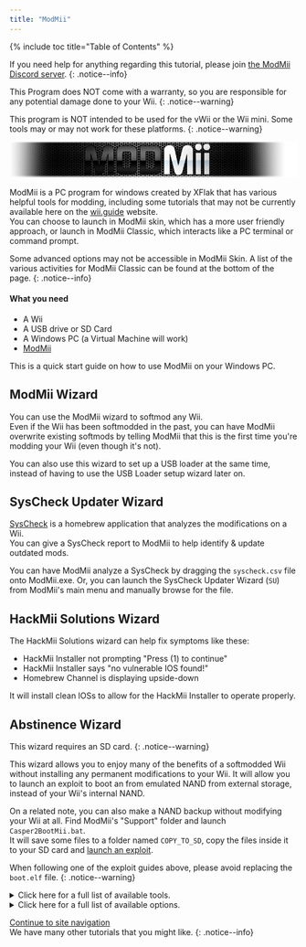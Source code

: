 ```yaml
---
title: "ModMii"
---
```


{% include toc title="Table of Contents" %}

If you need help for anything regarding this tutorial, please join [the ModMii Discord server](https://discord.gg/cMnBRACQwQ).
{: .notice--info}

This Program does NOT come with a warranty, so you are responsible for any potential damage done to your Wii.
{: .notice--warning}

This program is NOT intended to be used for the vWii or the Wii mini. Some tools may or may not work for these platforms.
{: .notice--warning}

![ModMii](/images/desktop-apps/Modmii/modmii.png)

ModMii is a PC program for windows created by XFlak that has various helpful tools for modding, including some tutorials that may not be currently available here on the [wii.guide](site-navigation) website. <br>
You can choose to launch in ModMii skin, which has a more user friendly approach, or launch in ModMii Classic, which interacts like a PC terminal or command prompt. 

Some advanced options may not be accessible in ModMii Skin. A list of the various activities for ModMii Classic can be found at the bottom of the page.
{: .notice--info}

#### What you need

* A Wii
* A USB drive or SD Card
* A Windows PC (a Virtual Machine will work)
* [ModMii](https://modmii.github.io/)

This is a quick start guide on how to use ModMii on your Windows PC.

## ModMii Wizard

You can use the ModMii wizard to softmod any Wii. <br>
Even if the Wii has been softmodded in the past, you can have ModMii overwrite existing softmods by telling ModMii that this is the first time you're modding your Wii (even though it's not).

You can also use this wizard to set up a USB loader at the same time, instead of having to use the USB Loader setup wizard later on.

## SysCheck Updater Wizard

[SysCheck](syscheck) is a homebrew application that analyzes the modifications on a Wii. <br>
You can give a SysCheck report to ModMii to help identify & update outdated mods.

You can have ModMii analyze a SysCheck by dragging the `syscheck.csv` file onto ModMii.exe. 
Or, you can launch the SysCheck Updater Wizard (`SU`) from ModMii's main menu and manually browse for the file.

## HackMii Solutions Wizard

The HackMii Solutions wizard can help fix symptoms like these:
  - HackMii Installer not prompting "Press (1) to continue"
  - HackMii Installer says "no vulnerable IOS found!"
  - Homebrew Channel is displaying upside-down

It will install clean IOSs to allow for the HackMii Installer to operate properly.

## Abstinence Wizard

This wizard requires an SD card.
{: .notice--warning}

This wizard allows you to enjoy many of the benefits of a softmodded Wii without installing any permanent modifications to your Wii.
It will allow you to launch an exploit to boot an from emulated NAND from external storage, instead of your Wii's internal NAND.

On a related note, you can also make a NAND backup without modifying your Wii at all. Find ModMii's "Support" folder and launch `Casper2BootMii.bat`. <br>
It will save some files to a folder named `COPY_TO_SD`, copy the files inside it to your SD card and [launch an exploit](get-started).

When following one of the exploit guides above, please avoid replacing the `boot.elf` file.
{: .notice--warning}


<details id="Modmii-Tools" class="notice--info" markdown="1">
<summary><a>Click here for a full list of available tools.</a></summary>

| Tool                                                                             | Description                                                                                                                                                                                                                                |
| -------------------------------------------------------------------------------- | ------------------------------------------------------------------------------------------------------------------------------------------------------------------------------------------------------------------------------------------ |
| W = ModMii Wizard <-- Start Here to Mod Your Wii!                                | This option can be used to mod your Wii for the first time or re-mod a Wii that has been previously modded.                                                                                                                                |
| SU = SysCheck Updater Wizard (update only your outdated softmods)                | This option is useful for people who have old modifications installed to their wii such as DarkCorp/Ciosspaghetti that can potetially cause problems for the latest homebrew custom firmware.                                              |
| U = USB-Loader Setup Wizard                                                      | This option will help you properly set up your USB loader to be able to load your disk backups from an SD or USB hard drive.                                                                                                                |
| H = HackMii Solutions Wizard (Upside-Down HBC\No Vulnerable IOS Fix)             | This option is useful for people who are having trouble getting the HackMii Installer to work, or if they just simply have an upside down homebrew channel, or if DarkCorp/Ciosspaghetti was installed and there was no homebrew channel.  |
| AW = Abstinence Wizard (Non-permanent Wii Hacks)                                 | This option is useful for people who dont want to make any permanent modifications to their Wii but still want to have some of the benefits that homebrew can offer.                                                                       |
| RC = Region Change Wizard                                                        | This option can be used to change the region of your Wii without bricking it (this is the best region changer tutorial available on the internet!).                                                                                        |
| S = SNEEK Installation, EmuNAND Builder\Modifier, Game Bulk Extractor            | This option will help you properly set up an EmuNAND (aka neek2o) onto your SD or USB. benefits for emunand include extra storage space for save games or channels. and the benefit of not making any permanent modifications to your Wii.  |
| F = open a File or Folder with ModMii for many more functions!                   | This option is an advanced tool especially helpful for developers.                                                                                                                                                                         |
| 1 = Download Page 1 (System Menus, IOSs, MIOSs, Channels, etc.)                  | This option opens the first download page that includes most of the key parts for the system menu (downloaded from NUS).                                                                                                                   |
| 2 = Download Page 2 (Apps, USB-Loader Files, CheatCodes, etc.)                   | This option opens the second download page that includes exploits and useful apps for your Wii including some PC programs.                                                                                                                 |
| 3 = Download Page 3 (System Menu Themes)                                         | This option opens the third download page that includes some system menu themes and items required to install system menu themes (base apps are downloaded from NUS).                                                                      |
| 4 = Download Page 4 (cIOSs and cMIOSs)                                           | This option opens the fourth download page that includes cIOSes and cMIOSes for use in USB loaders. It is recommended to just install the recommended cioses unless you plan to do some testing.                                             |
| A = Advanced Downloads and Forwarder DOL\ISO Builder                             | This option is an advanced tool used to better customize downloads or allow you to build a dol executable useful for fowarders (channels on the system menu to access Wii applications).                                                   |
| L = Load Download Queue          | This option will download all of the required titles need for the Wii system menu (titles are downloaded from NUS)                                                                                                                         |
| C = Build Config Files for Bootmii, Wad Manager or Multi-Mod Manager             | This option will help you build configuration files required for certain applications.                                                                                                                                                     |
| FC = File Cleanup & App Updater: Update Apps and\or remove un-needed files       | This option is useful for people who want to clean out their SD or USB of apps deemed outdated, useless, or otherwise depreciated.                                                                                                         |
| M = ModMii Skin Mode: use your mouse instead of your keyboard!                   | This option will launch ModMii skin mode. Some advanced options may not be available in this view.                                                                                                                                         |

</details>

<details id="Modmii-Options" class="notice--info" markdown="1">
<summary><a>Click here for a full list of available options.</a></summary>

| Option                                                                    | Description                                                                                                      |
| ------------------------------------------------------------------------- | ---------------------------------------------------------------------------------------------------------------- |
| D = Change Drive letter:                                                  | Changes where your SD files are saved to.                                                                        |
| DU = Change Drive letter for USB:                                         | Changes where your USB files are saved to.                                                                       |
| d2x = change d2x cIOS version built:                                      | Changes the cios version ModMii downloads.                                                                       |
| H = Hermes cIOSs (202 & 222-224) will also be recommended                 | Enables Hermes IOS to be recommended and downloaded in the syscheck updater (will be stubbed if disabled).       |
| CM = cMIOS included in recommended cIOSs                                  | Enables cMIOS to be recommended and downloaded in the syscheck updater (will install stock MIOS if disabled).    |
| E = Extra Brick Protection in ModMii Wizard Guides  | Enables ModMiis Extra Brick Protection IOSes to be recommended and used in the syscheck updater tool.            |
| U = Update IOSs. Wizard/SysCheck-Updater to update Active IOSs            | Updates Existing IOSes to the latest version available on NUS.                                                   |
| AU = Auto-Updating downloads will skip update check if cached             | Will skip downloading the files if already in the queue.                                                         |
| FWD = Install USB-Loader Forwarder in ModMii Wizard Guides                | Will include the USB loader forwarder wad file in the USB loader wizard guides.                                  |
| PC = PC Programs Save Location                | Changes the save location for the downloadable PC programs.                                                      |
| RS = Root Save: Save IOSs\MIOSs to Root instead of WAD Folder               | Saves IOSs\MIOSs to Root instead of WAD Folder.                                                                  |
| 1 = Do not Keep 00000001 or NUS Folders for IOSs\MIOSs\SMs etc           | Deletes the folder used for compiling the wad file and just gives you the wad file.                              |
| n2o = neek2o - build mod of s\uneek instead of original                   | Uses a better modified version of neek2o in the EmuNAND builder.                                                 |
| SSD = SNEEK and SNEEK+DI SD Access                                        | Allows for SNEEK and SNEEK+DI access on the SD card.                                                             |
| F = Font.bin Colour for SNEEK/UNEEK                                       | Changes the font color for neek2o.                                                                               |
| SV = SNEEK Verbose Output                                                 | Displays extra information regarding EmuNAND.                                                                    |
| V = Verbose for ModMii Skin & nandBinCheck                                | Displays another window with extra information regarding a nand check.                                           |
| SO = Play sound at Finish                                                 | Plays a fun jingle after a successful download.                                                                  |
| A = Auto-Update ModMii at program start                                   | Will automatically check for updates when ModMii is launched.                                                    |
| N = Check for New versions of ModMii right now                            | Will check online for a ModMii update.                                                                           |

</details>

[Continue to site navigation](site-navigation)<br>
We have many other tutorials that you might like.
{: .notice--info}
